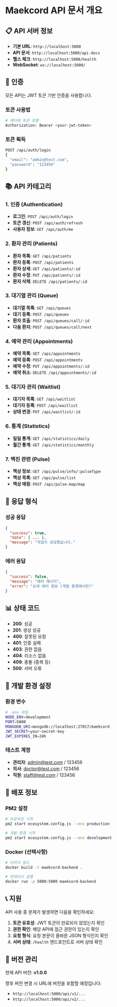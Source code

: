 # Maekcord API 문서 개요

## 📋 API 서버 정보

- **기본 URL**: `http://localhost:5000`
- **API 문서**: `http://localhost:5000/api-docs`
- **헬스 체크**: `http://localhost:5000/health`
- **WebSocket**: `ws://localhost:5000/`

## 🔐 인증

모든 API는 JWT 토큰 기반 인증을 사용합니다.

### 토큰 사용법
```bash
# 헤더에 토큰 포함
Authorization: Bearer <your-jwt-token>
```

### 토큰 획득
```bash
POST /api/auth/login
{
  "email": "admin@test.com",
  "password": "123456"
}
```

## 📚 API 카테고리

### 1. 인증 (Authentication)
- **로그인**: `POST /api/auth/login`
- **토큰 갱신**: `POST /api/auth/refresh`
- **사용자 정보**: `GET /api/auth/me`

### 2. 환자 관리 (Patients)
- **환자 목록**: `GET /api/patients`
- **환자 등록**: `POST /api/patients`
- **환자 상세**: `GET /api/patients/:id`
- **환자 수정**: `PUT /api/patients/:id`
- **환자 삭제**: `DELETE /api/patients/:id`

### 3. 대기열 관리 (Queue)
- **대기열 목록**: `GET /api/queues`
- **대기 등록**: `POST /api/queues`
- **환자 호출**: `POST /api/queues/call/:id`
- **다음 환자**: `POST /api/queues/call/next`

### 4. 예약 관리 (Appointments)
- **예약 목록**: `GET /api/appointments`
- **예약 등록**: `POST /api/appointments`
- **예약 수정**: `PUT /api/appointments/:id`
- **예약 취소**: `DELETE /api/appointments/:id`

### 5. 대기자 관리 (Waitlist)
- **대기자 목록**: `GET /api/waitlist`
- **대기자 등록**: `POST /api/waitlist`
- **상태 변경**: `PUT /api/waitlist/:id`

### 6. 통계 (Statistics)
- **일일 통계**: `GET /api/statistics/daily`
- **월간 통계**: `GET /api/statistics/monthly`

### 7. 맥진 관련 (Pulse)
- **맥상 정보**: `GET /api/pulse/info/:pulseType`
- **맥상 목록**: `GET /api/pulse/list`
- **맥상 매핑**: `POST /api/pulse-map/map`

## 🔄 응답 형식

### 성공 응답
```json
{
  "success": true,
  "data": { ... },
  "message": "작업이 성공했습니다."
}
```

### 에러 응답
```json
{
  "success": false,
  "message": "에러 메시지",
  "error": "상세 에러 정보 (개발 환경에서만)"
}
```

## 📊 상태 코드

- **200**: 성공
- **201**: 생성 성공
- **400**: 잘못된 요청
- **401**: 인증 실패
- **403**: 권한 없음
- **404**: 리소스 없음
- **409**: 충돌 (중복 등)
- **500**: 서버 오류

## 🔧 개발 환경 설정

### 환경 변수
```bash
# .env 파일
NODE_ENV=development
PORT=5000
MONGODB_URI=mongodb://localhost:27017/maekcord
JWT_SECRET=your-secret-key
JWT_EXPIRES_IN=24h
```

### 테스트 계정
- **관리자**: admin@test.com / 123456
- **의사**: doctor@test.com / 123456
- **직원**: staff@test.com / 123456

## 🚀 배포 정보

### PM2 설정
```bash
# 프로덕션 시작
pm2 start ecosystem.config.js --env production

# 개발 환경 시작
pm2 start ecosystem.config.js --env development
```

### Docker (선택사항)
```bash
# 이미지 빌드
docker build -t maekcord-backend .

# 컨테이너 실행
docker run -p 5000:5000 maekcord-backend
```

## 📞 지원

API 사용 중 문제가 발생하면 다음을 확인하세요:

1. **토큰 유효성**: JWT 토큰이 만료되지 않았는지 확인
2. **권한 확인**: 해당 API에 접근 권한이 있는지 확인
3. **요청 형식**: 요청 본문이 올바른 JSON 형식인지 확인
4. **서버 상태**: `/health` 엔드포인트로 서버 상태 확인

## 🔄 버전 관리

현재 API 버전: **v1.0.0**

향후 버전 변경 시 URL에 버전을 포함할 예정입니다:
- `http://localhost:5000/api/v1/...`
- `http://localhost:5000/api/v2/...` 